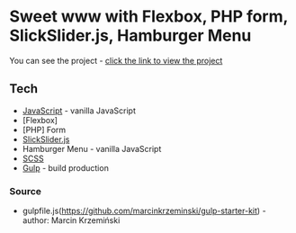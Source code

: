 # Sweet www with Flexbox, PHP form, SlickSlider.js, Hamburger Menu

You can see the project - [click the link to view the project](https://github.com/NataliaSokolowska/Flexbox-sweet-www-with-SCSS-form-PHP-slickslider-hamburger-menu)

## Tech
* [JavaScript](http://devdocs.io/javascript/) - vanilla JavaScript
* [Flexbox]
* [PHP] Form
* [SlickSlider.js](http://kenwheeler.github.io/slick/)
* Hamburger Menu - vanilla JavaScript
* [SCSS](https://sass-lang.com/)
* [Gulp](https://gulpjs.com/) - build production

### Source
* gulpfile.js(https://github.com/marcinkrzeminski/gulp-starter-kit) - author: Marcin Krzemiński
